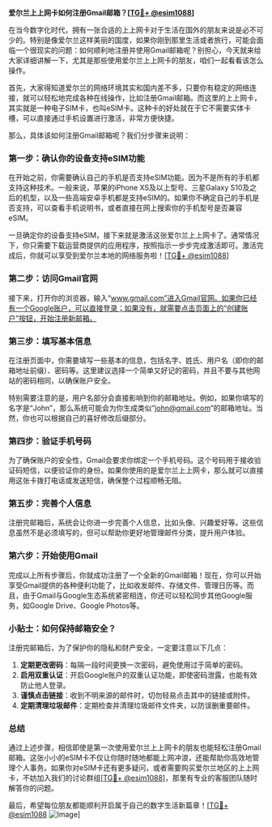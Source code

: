 **爱尔兰上上网卡如何注册Gmail邮箱？[[TG💪+ @esim1088](https://t.me/s/esim1088)]**

在当今数字化时代，拥有一张合适的上上网卡对于生活在国外的朋友来说是必不可少的。特别是像爱尔兰这样美丽的国度，如果你刚到那里生活或者旅行，可能会面临一个很现实的问题：如何顺利地注册并使用Gmail邮箱呢？别担心，今天就来给大家详细讲解一下，尤其是那些使用爱尔兰上上网卡的朋友，咱们一起看看该怎么操作。

首先，大家得知道爱尔兰的网络环境其实和国内差不多，只要你有稳定的网络连接，就可以轻松地完成各种在线操作，比如注册Gmail邮箱。而这里的上上网卡，其实就是一种电子SIM卡，也叫eSIM卡。这种卡的好处就在于它不需要实体卡槽，可以直接通过手机设置进行激活，非常方便快捷。

那么，具体该如何注册Gmail邮箱呢？我们分步骤来说明：

### 第一步：确认你的设备支持eSIM功能

在开始之前，你需要确认自己的手机是否支持eSIM功能。因为不是所有的手机都支持这种技术。一般来说，苹果的iPhone XS及以上型号、三星Galaxy S10及之后的机型，以及一些高端安卓手机都是支持eSIM的。如果你不确定自己的手机是否支持，可以查看手机说明书，或者直接在网上搜索你的手机型号是否兼容eSIM。

一旦确定你的设备支持eSIM，接下来就是激活这张爱尔兰上上网卡了。通常情况下，你只需要下载运营商提供的应用程序，按照指示一步步完成激活即可。激活完成后，你就可以享受到爱尔兰本地的网络服务啦！[[TG💪+ @esim1088](https://t.me/s/esim1088)]

### 第二步：访问Gmail官网

接下来，打开你的浏览器，输入“www.gmail.com”进入Gmail官网。如果你已经有一个Google账户，可以直接登录；如果没有，就需要点击页面上的“创建账户”按钮，开始注册新邮箱。

### 第三步：填写基本信息

在注册页面中，你需要填写一些基本的信息，包括名字、姓氏、用户名（即你的邮箱地址前缀）、密码等。这里建议选择一个简单又好记的密码，并且不要与其他网站的密码相同，以确保账户安全。

特别需要注意的是，用户名部分会直接影响到你的邮箱地址。例如，如果你填写的名字是“John”，那么系统可能会为你生成类似“john@gmail.com”的邮箱地址。当然，你也可以根据自己的喜好修改后缀部分。

### 第四步：验证手机号码

为了确保账户的安全性，Gmail会要求你绑定一个手机号码。这个号码用于接收验证码短信，以便验证你的身份。如果你使用的是爱尔兰上上网卡，那么就可以直接用这张卡拨打电话或发送短信，确保整个过程顺畅无阻。

### 第五步：完善个人信息

注册完邮箱后，系统会让你进一步完善个人信息，比如头像、兴趣爱好等。这些信息虽然不是必须填写的，但可以帮助你更好地管理邮件分类，提升用户体验。

### 第六步：开始使用Gmail

完成以上所有步骤后，你就成功注册了一个全新的Gmail邮箱！现在，你可以开始享受Gmail提供的各种便利功能了，比如收发邮件、存储文件、管理日历等。而且，由于Gmail与Google生态系统紧密相连，你还可以轻松同步其他Google服务，如Google Drive、Google Photos等。

### 小贴士：如何保持邮箱安全？

注册完邮箱后，为了保护你的隐私和财产安全，一定要注意以下几点：

1. **定期更改密码**：每隔一段时间更换一次密码，避免使用过于简单的密码。
2. **启用双重认证**：开启Google账户的双重认证功能，即使密码泄露，也能有效防止他人登录。
3. **谨慎点击链接**：收到不明来源的邮件时，切勿轻易点击其中的链接或附件。
4. **定期清理垃圾邮件**：定期检查并清理垃圾邮件文件夹，以防误删重要邮件。

### 总结

通过上述步骤，相信即使是第一次使用爱尔兰上上网卡的朋友也能轻松注册Gmail邮箱。这张小小的eSIM卡不仅让你随时随地都能上网冲浪，还能帮助你高效地管理个人事务。如果你对eSIM卡还有更多疑问，或者需要购买爱尔兰地区的上上网卡，不妨加入我们的讨论群组[[TG💪+ @esim1088](https://t.me/s/esim1088)]，那里有专业的客服团队随时解答你的问题。

最后，希望每位朋友都能顺利开启属于自己的数字生活新篇章！[[TG💪+ @esim1088](https://t.me/s/esim1088) ![Image](https://i.postimg.cc/4NQfJmqS/Snipaste-2025-05-13-00-14-12.png)]